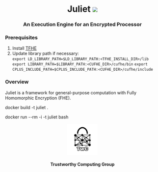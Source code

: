 <h1 align="center">Juliet <a href="https://github.com/TrustworthyComputing/Juliet/blob/master/LICENSE"><img src="https://img.shields.io/badge/license-MIT-blue.svg"></a> </h1>
<h3 align="center">An Execution Engine for an Encrypted Processor</h3>

### Prerequisites 
1. Install [TFHE](https://github.com/tfhe/tfhe) 
2. Update library path if necessary: \
``export LD_LIBRARY_PATH=$LD_LIBRARY_PATH:<TFHE_INSTALL_DIR>/lib``
``export LIBRARY_PATH=$LIBRARY_PATH:<CUFHE_DIR>/cufhe/bin``
``export CPLUS_INCLUDE_PATH=$CPLUS_INCLUDE_PATH:<CUFHE_DIR>/cufhe/include``

### Overview
Juliet is a framework for general-purpose computation with Fully Homomorphic
Encryption (FHE).

docker build -t juliet .

docker run --rm -i -t juliet bash

<p align="center">
    <img src="./logos/twc.png" height="20%" width="20%">
</p>
<h4 align="center">Trustworthy Computing Group</h4>
